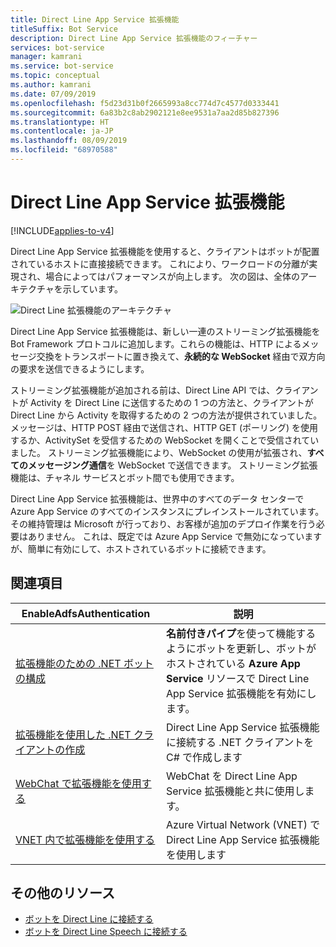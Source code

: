```yaml
---
title: Direct Line App Service 拡張機能
titleSuffix: Bot Service
description: Direct Line App Service 拡張機能のフィーチャー
services: bot-service
manager: kamrani
ms.service: bot-service
ms.topic: conceptual
ms.author: kamrani
ms.date: 07/09/2019
ms.openlocfilehash: f5d23d31b0f2665993a8cc774d7c4577d0333441
ms.sourcegitcommit: 6a83b2c8ab2902121e8ee9531a7aa2d85b827396
ms.translationtype: HT
ms.contentlocale: ja-JP
ms.lasthandoff: 08/09/2019
ms.locfileid: "68970588"
---
```

# <a name="direct-line-app-service-extension"></a>Direct Line App Service 拡張機能

[!INCLUDE[applies-to-v4](includes/applies-to.md)]

Direct Line App Service 拡張機能を使用すると、クライアントはボットが配置されているホストに直接接続できます。 これにより、ワークロードの分離が実現され、場合によってはパフォーマンスが向上します。 次の図は、全体のアーキテクチャを示しています。

![Direct Line 拡張機能のアーキテクチャ](./media/channels/direct-line-extension-architecture.png)

Direct Line App Service 拡張機能は、新しい一連のストリーミング拡張機能を Bot Framework プロトコルに追加します。これらの機能は、HTTP によるメッセージ交換をトランスポートに置き換えて、**永続的な WebSocket** 経由で双方向の要求を送信できるようにします。

ストリーミング拡張機能が追加される前は、Direct Line API では、クライアントが Activity を Direct Line に送信するための 1 つの方法と、クライアントが Direct Line から Activity を取得するための 2 つの方法が提供されていました。 メッセージは、HTTP POST 経由で送信され、HTTP GET (ポーリング) を使用するか、ActivitySet を受信するための WebSocket を開くことで受信されていました。
ストリーミング拡張機能により、WebSocket の使用が拡張され、**すべてのメッセージング通信**を WebSocket で送信できます。 ストリーミング拡張機能は、チャネル サービスとボット間でも使用できます。

Direct Line App Service 拡張機能は、世界中のすべてのデータ センターで Azure App Service のすべてのインスタンスにプレインストールされています。 その維持管理は Microsoft が行っており、お客様が追加のデプロイ作業を行う必要はありません。 これは、既定では Azure App Service で無効になっていますが、簡単に有効にして、ホストされているボットに接続できます。


## <a name="see-also"></a>関連項目

|EnableAdfsAuthentication|説明|
|---|---|
|[拡張機能のための .NET ボットの構成](bot-service-channel-directline-extension-net-bot.md)|**名前付きパイプ**を使って機能するようにボットを更新し、ボットがホストされている **Azure App Service** リソースで Direct Line App Service 拡張機能を有効にします。  |
|[拡張機能を使用した .NET クライアントの作成](bot-service-channel-directline-extension-net-client.md)|Direct Line App Service 拡張機能に接続する .NET クライアントを C# で作成します|
|[WebChat で拡張機能を使用する](bot-service-channel-directline-extension-webchat-client.md)|WebChat を Direct Line App Service 拡張機能と共に使用します。|
|[VNET 内で拡張機能を使用する](bot-service-channel-directline-extension-vnet.md)|Azure Virtual Network (VNET) で Direct Line App Service 拡張機能を使用します|

## <a name="addtional-resources"></a>その他のリソース

- [ボットを Direct Line に接続する](bot-service-channel-connect-directline.md)
- [ボットを Direct Line Speech に接続する](bot-service-channel-connect-directlinespeech.md)
